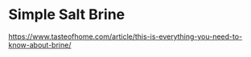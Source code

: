 # Simple Salt Brine

https://www.tasteofhome.com/article/this-is-everything-you-need-to-know-about-brine/